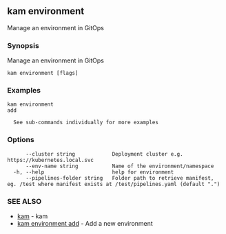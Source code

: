 ## kam environment

Manage an environment in GitOps

### Synopsis

Manage an environment in GitOps

```
kam environment [flags]
```

### Examples

```
kam environment
add

  See sub-commands individually for more examples
```

### Options

```
      --cluster string            Deployment cluster e.g. https://kubernetes.local.svc
      --env-name string           Name of the environment/namespace
  -h, --help                      help for environment
      --pipelines-folder string   Folder path to retrieve manifest, eg. /test where manifest exists at /test/pipelines.yaml (default ".")
```

### SEE ALSO

* [kam](kam.md)	 - kam
* [kam environment add](kam_environment_add.md)	 - Add a new environment

